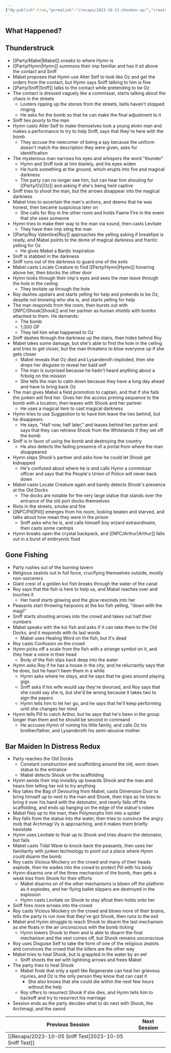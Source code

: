 ```yaml
---
{"dg-publish":true,"permalink":"/recaps/2023-10-11-shooken-up/","created":"","updated":""}
---
```



## What Happened? 

## Thunderstruck
- [[Party/Mabel\|Mabel]] sneaks to where Hymn is 
- [[Party/Hymn\|Hymn]] summons their imp familiar and has it sit above the contact and Sniff
- Mabel proposes that Hymn use Alter Self to look like Oz and get the orders from the contact, but Hymn says Sniff talking to him is fine
- [[Party/Sniff\|Sniff]] talks to the contact while pretending to be Oz
- The contact is dressed vaguely like a commissar, starts talking about the chaos in the streets 
	- Looters ripping up the stones from the streets, bells haven't stopped ringing
	- He asks for the bomb so that he can make the final adjustment to it 
- Sniff lies poorly to the man
- Hymn casts Alter Self to make themselves look a young elven man and makes a performance to try to help Sniff, says that they're here with the bomb
	- They accuse the newcomer of being a spy because the uniform doesn't match the description they were given, asks for identification 
- The mysterious man narrows his eyes and whispers the word "thunder"
	- Hymn and Sniff look at him blankly, and his eyes widen 
	- He hurls something at the ground, which erupts into fire and magical darkness 
	- The party can no longer see him, but can hear him shouting for [[Party/Oz\|Oz]] and asking if she's being held captive
- Sniff tries to shoot the man, but the arrows disappear into the magical darkness 
- Mabel tries to ascertain the man's actions, and deems that he was honest, then became suspicious later on
	- She calls for Roy in the other room and holds Faerie Fire in the event that she sees someone 
- Hymn tries to make their way to the man via sound, then casts Levitate 
	- They have their imp sting the man 
- [[Party/Roy Valentine\|Roy]] approaches the yelling asking if breakfast is ready, and Mabel points to the dome of magical darkness and frantic yelling for Oz
	- He gives Mabel a Bardic Inspiration
- Sniff is stabbed in the darkness 
- Sniff runs out of the darkness to guard one of the exits 
- Mabel casts Locate Creature to find [[Party/Hymn\|Hymn]] hovering above her, then blocks the other door 
- Hymn looks through their imp's eyes and sees the man leave through the hole in the ceiling
	- They levitate up through the hole
- Roy dashes upstairs and starts yelling for help and pretends to be Oz, despite not knowing who she is, and starts yelling for help 
- The man responds from the room, then bursts out with [[NPC/Shook\|Shook]] and her partner as human shields with bombs attached to them. He demands: 
	- The bomb
	- 1,000 GP
	- They tell him what happened to Oz
- Sniff dashes through the darkness up the stairs, then hides behind Roy 
- Mabel takes some damage, but she's able to find the hole in the ceiling and tries to get closer, but the man threatens to blow everyone up if she gets closer
	- Mabel reveals that Oz died and Lysanderoth imploded, then she drops her disguise to reveal her bald self 
	- The man is surprised because he hadn't heard anything about a firbolg on the mission 
	- She tells the man to calm down because they have a long day ahead and have to bring back Oz 
- The man gives Mabel a field promotion to captain, and that if she fails the junken will find her. Gives her the access priming sequence to the bomb with a location, then leaves with Shook and her partner 
	- He uses a magical item to cast magical darkness 
- Hymn tries to use Suggestion to to have him leave the two behind, but he disappears
	- He says, "Half now, half later," and leaves behind her partner and says that they can retrieve Shook from the Whitelands if they set off the bomb
- Sniff is in favor of using the bomb and destroying the country 
	- He also detects the fading presence of a portal from where the man disappeared 
- Hymn slaps Shook's partner and asks how he could let Shook get kidnapped 
	- He's confused about where he is and calls Hymn a commissar officer and says that the People's Union of Police will never back down 
- Mabel casts Locate Creature again and barely detects Shook's presence at the Old Docks 
	- The docks are notable for the very large statue that stands over the entrance of the old port docks themselves
- Riots in the streets, smoke and fire 
- [[NPC/Pill\|Pill]] emerges from his room, looking beaten and starved, and talks about how mean they were in the prison 
	- Sniff asks who he is, and calls himself boy wizard extraordinaire, then casts some cantrips 
- Hymn breaks open the crystal backpack, and [[NPC/Arthur\|Arthur]] falls out in a burst of embryonic fluid 

## Gone Fishing
- Party rushes out of the burning tavern
- Religious zealots out in full force, crucifying themselves outside, mostly non-sorcerers 
- Giant crest of a golden koi fish breaks through the water of the canal
- Roy says that the fish is here to help us, and Mabel reaches over and touches it 
	- Her hand starts glowing and the glow rescinds into her 
- Peasants start throwing harpoons at the koi fish yelling, "down with the magi!"
- Sniff starts shooting arrows into the crowd and takes out half their numbers 
- Mabel speaks with the koi fish and asks if it can take them to the Old Docks, and it responds with its last words
	- Mabel uses Healing Word on the fish, but it's dead
- Roy casts Confusion on the crowd 
- Hymn picks off a scale from the fish with a strange symbol on it, and they hear a voice in their head 
	- Body of the fish slips back deep into the water 
- Hymn asks Roy if he has a house in the city, and he reluctantly says that he does, but he hasn't been there in a while 
	- Hymn asks where he stays, and he says that he goes around playing gigs
	- Sniff asks if his wife would say they're divorced, and Roy says that she could say she is, but she'd be wrong because it takes two to sign the papers
	- Hymn tells him to let her go, and he says that he'll keep performing until she changes her mind 
- Hymn tells Pill to catch Arthur, but he says that he's been in the group longer than them and he should be second in command 
	- He accuses Hymn of ruining his little family, and calls Oz his brother/father, and Lysanderoth his semi-abusive mother 

## Bar Maiden In Distress Redux
- Party reaches the Old Docks 
	- Constant construction and scaffolding around the old, worn down statue to the entrance 
	- Mabel detects Shook on the scaffolding 
- Hymn sends their imp invisibly up towards Shook and the man and hears him telling her not to try anything
- Roy takes the Bag of Devouring from Mabel, casts Dimension Door to bring himself up to next to the man and Shook, then trips as he tries to bring it over his hand with the detonator, and nearly falls off the scaffolding, and ends up hanging on the edge of the statue's robes 
- Mabel flies up to the man, then Polymorphs him into a spider
- Roy falls from the statue into the water, then tries to convince the angry mob that Archmagi Vy is approaching, and it makes them briefly hesistate 
- Hymn uses Levitate to float up to Shook and tries disarm the detonator, but fails 
- Mabel casts Tidal Wave to knock back the peasants, then uses her familiarity with junken technology to point out a place where Hymn could disarm the bomb
- Roy casts Vicious Mockery on the crowd and many of their heads explode, then he wades into the crowd to protect Pill with his body 
- Hymn disarms one of the three mechanism of the bomb, then gets a weak kiss from Shook for their efforts 
	- Mabel disarms on of the other mechanisms is blown off the platform as it explodes, and her flying ballet slippers are destroyed in the explosion 
	- Hymn casts Levitate on Shook to stay afloat then holds onto her 
-  Sniff fires more arrows into the crowd 
- Roy casts Vicious Mockery on the crowd and blows more of their brains, tells the party to run now that they've got Shook, then runs to the exit 
- Mabel and Hymn struggle to reach Shook to disarm the last mechanism as she floats in the air unconscious with the bomb ticking 
	- Hymn lowers Shook to them and is able to disarm the final mechanism and the vest comes off, but Shook remains unconscious 
- Roy uses Disguise Self to take the form of one of the religious zealots and convinces the crowd that the killers are the other way
- Mabel tries to heal Shook, but is grappled in the water by an eel
	- Sniff shoots the eel with lightning arrows and frees Mabel 
- The party tries to heal Shook  
	- Mabel finds that only a spell like Regenerate can heal her grievous injuries, and Oz is the only person they know that can cast it
		- She also knows that she could die within the next few hours without the help 
	- Roy offers to resurrect Shook if she dies, and Hymn tells him to backoff and try to resurrect his marriage 
- Session ends as the party decides what to do next with Shook, the Archmagi, and the sword

|  **Previous Session**   |   **Next Session**   |
| --- | --- |
| [[Recaps/2023-10-05 Sniff Test\|2023-10-05 Sniff Test]]  |  |